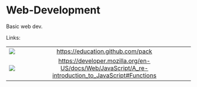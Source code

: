 # Web-Development
Basic web dev.

Links:

|          |            |
|:--------:|:----------:|
|![](http://f.cl.ly/items/1c1L282s1k0q0R442B0K/github_backpack.png) | https://education.github.com/pack |
|![](http://d2.alternativeto.net/dist/icons/mozilla-developer-network_31161.png?width=64&height=64&mode=crop&upscale=false)   |https://developer.mozilla.org/en-US/docs/Web/JavaScript/A_re-introduction_to_JavaScript#Functions|
